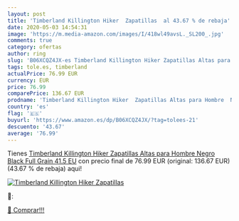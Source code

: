 ```yaml
---
layout: post
title: 'Timberland Killington Hiker  Zapatillas  al 43.67 % de rebaja'
date: 2020-05-03 14:54:31
image: 'https://m.media-amazon.com/images/I/418wl49avsL._SL200_.jpg'
comments: true
category: ofertas
author: ring
slug: 'B06XCQZ4JX-es Timberland Killington Hiker Zapatillas Altas para Hombre...'
tags: tole.es, timberland
actualPrice: 76.99 EUR
currency: EUR
price: 76.99
comparePrice: 136.67 EUR
prodname: 'Timberland Killington Hiker  Zapatillas Altas para Hombre  Negro  Black Full Grain   41.5 EU'
country: 'es'
flag: '🇪🇸'
buyurl: 'https://www.amazon.es/dp/B06XCQZ4JX/?tag=tolees-21'
descuento: '43.67'
average: '76.99'
---
```


Tienes [Timberland Killington Hiker  Zapatillas Altas para Hombre  Negro  Black Full Grain   41.5 EU](https://www.amazon.es/dp/B06XCQZ4JX/?tag=tolees-21) con precio final de  76.99 EUR (original: 136.67 EUR) (43.67 %  de rebaja) aqui!

[![Timberland Killington Hiker  Zapatillas ](https://m.media-amazon.com/images/I/418wl49avsL._SL200_.jpg)](https://www.amazon.es/dp/B06XCQZ4JX/?tag=tolees-21)

🔎:


[🛒 Comprar!!!](https://www.amazon.es/dp/B06XCQZ4JX/?tag=tolees-21)

